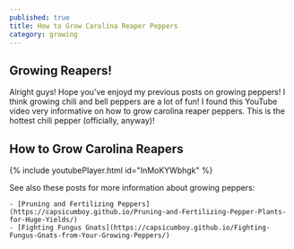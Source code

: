 ```yaml
---
published: true
title: How to Grow Carolina Reaper Peppers
category: growing
---
```

## Growing Reapers!
Alright guys! Hope you've enjoyd my previous posts on growing peppers! I think growing chili and bell peppers are a lot of fun! I found this YouTube video very informative on how to grow carolina reaper peppers. This is the hottest chili pepper (officially, anyway)! 

## How to Grow Carolina Reapers

{% include youtubePlayer.html id="InMoKYWbhgk" %}

See also these posts for more information about growing peppers:

    - [Pruning and Fertilizing Peppers](https://capsicumboy.github.io/Pruning-and-Fertilizing-Pepper-Plants-for-Huge-Yields/)
    - [Fighting Fungus Gnats](https://capsicumboy.github.io/Fighting-Fungus-Gnats-from-Your-Growing-Peppers/)
